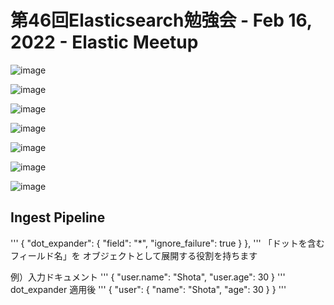 # 第46回Elasticsearch勉強会 - Feb 16, 2022 - Elastic Meetup

![image](https://github.com/user-attachments/assets/c8e41943-554d-4d9f-8f8e-9e22eed28137)


![image](https://github.com/user-attachments/assets/6f55353e-c307-4ef1-8f08-50db288da6aa)


![image](https://github.com/user-attachments/assets/a644e6c5-61a5-4082-ae4f-0972a04e1e35)


![image](https://github.com/user-attachments/assets/7528c508-c4a6-4585-b429-bcf6a4bbe4bf)


![image](https://github.com/user-attachments/assets/1fc4f659-9ef1-4b79-aee7-4b54c5c1265f)


![image](https://github.com/user-attachments/assets/99e00499-699f-4a03-9231-d34e67ef3f5c)


![image](https://github.com/user-attachments/assets/e8f9405c-2f1d-44c9-b3fc-94fb43961e58)


## Ingest Pipeline

'''
{
  "dot_expander": {
    "field": "*",
    "ignore_failure": true
  }
},
'''
「ドットを含むフィールド名」を オブジェクトとして展開する役割を持ちます  

例）入力ドキュメント
'''
{
  "user.name": "Shota",
  "user.age": 30
}
'''
dot_expander 適用後
'''
{
  "user": {
    "name": "Shota",
    "age": 30
  }
}
'''
